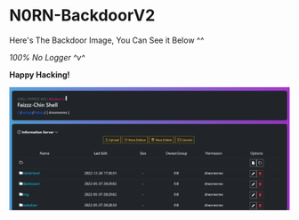 # N0RN-BackdoorV2

Here's The Backdoor Image, You Can See it Below ^^

*100% No Logger ^v^*

**Happy Hacking!**

![N0rnBackdoorV2](https://github.com/0x0v0/N0rn-BackdoorV2/blob/main/capture.png)
